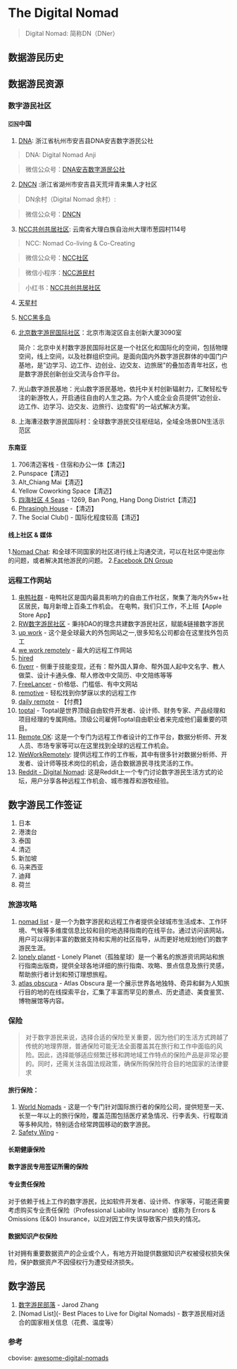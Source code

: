 # The Digital Nomad
> Digital Nomad: 简称DN（DNer）

## 数据游民历史
## 数据游民资源
### 数字游民社区
#### 🇨🇳中国
1. [DNA](https://mp.weixin.qq.com/s/k_RKrUhj-huDygMBB20u-g): 浙江省杭州市安吉县DNA安吉数字游民公社
> DNA: Digital Nomad Anji

> 微信公众号：[DNA安吉数字游民公社](https://mp.weixin.qq.com/s/k_RKrUhj-huDygMBB20u-g)
2. [DNCN](https://docs.qq.com/doc/DWXhrZ3d4bUtsakV0) :浙江省湖州市安吉县天荒坪青来集人才社区
> DN余村（Digital Nomad 余村）: 

> 微信公众号：[DNCN](https://docs.qq.com/doc/DWXhrZ3d4bUtsakV0)

3. [NCC共创共居社区](https://eleduck.com/posts/x0f5KB): 云南省大理白族自治州大理市葱园村114号 
> NCC: Nomad Co-living & Co-Creating

> 微信公众号：[NCC社区](https://mp.weixin.qq.com/s/KBty2Av38St0i-cU0qvAwQ)

> 微信小程序：[NCC游民村](#小程序://游民村/kzoBksAphQ6v9Pv)

> 小红书：[NCC共创共居社区](http://xhslink.com/MsnbDu)

4. [天星村]()
5. [NCC黑多岛]()
6. [北京数字游民国际社区]()：北京市海淀区自主创新大厦3090室

   简介：北京中关村数字游民国际社区是一个社区化和国际化的空间，包括物理空间，线上空间，以及社群组织空间。是面向国内外数字游民群体的中国门户基地，是"边学习、边工作、边创业、边交友、边旅居"的叠加态青年社区，也是数字游民创新创业交流与合作平台。
   
8. 光山数字游民基地：光山数字游民基地，依托中关村创新辐射力，汇聚轻松专注的新游牧人，开启通往自由的人生之路。为个人或企业会员提供"边创业、边工作、边学习、边交友、边旅行、边度假"的一站式解决方案。
9. 上海漕泾数字游民国际村：全球数字游民交往枢纽站，全域全场景DN生活示范区

#### 东南亚
1. 706清迈客栈 - 住宿和办公一体【清迈】
2. Punspace【清迈】
3. Alt_Chiang Mai【清迈】
4. Yellow Coworking Space【清迈】
5. [四海社区 4 Seas](https://www.4seas.io/) - 1269, Ban Pong, Hang Dong District【清迈】
6. [Phrasingh House](https:/www.youtube.com/watch?V=XuXftA59qVk) -【清迈】
7. The Social Club() - 国际化程度较高【清迈】

#### 线上社区 & 媒体
1.[Nomad Chat](https://nomads.com/chat): 和全球不同国家的社区进行线上沟通交流，可以在社区中提出你的问题，或者解决其他游民的问题。
2.[Facebook DN Group](https://www.facebook.com/groups/1033016563818566)

### 远程工作网站
1. [电鸭社群](https://eleduck.com) - 电鸭社区是国内最具影响力的自由工作社区，聚集了海内外5w+社区居民，每月新增上百条工作机会。 在电鸭，我们只工作，不上班【Apple Store App】
2. [RW数字游民社区](https://NOMADDAO.CLUB) - 秉持DAO的理念共建数字游民社区，赋能&链接数字游民
3. [up work](https://www.upwork.com/) - 这个是全球最大的外包网站之一,很多知名公司都会在这里找外包员工
4. [we work remotely](https://weworkremotely.com/) - 最大的远程工作网站
3. [hired](https://hired.com/) 
4. [fiverr](https://www.fiverr.com/) - 侧重于技能变现，还有：帮外国人算命、帮外国人起中文名字、教人做菜、设计卡通头像、帮人修改中文简历、中文陪练等等
5. [FreeLancer](http://freelancer.com) - 价格低、门槛低、有中文网站
6. [remotive](https://remotive.com/) - 轻松找到你梦寐以求的远程工作
7. [daily remote](https://dailyremote.com/) - 【付费】
8. [toptal](https://www.toptal.com/) - Toptal是世界顶级自由软件开发者、设计师、财务专家、产品经理和项目经理的专属网络。顶级公司雇佣Toptal自由职业者来完成他们最重要的项目。
9. [Remote OK](https://remoteok.com/): 这是一个专门为远程工作者设计的工作平台，数据分析师、开发人员、市场专家等可以在这里找到全球的远程工作机会。
10. [WeWorkRemotely](https://weworkremotely.com/): 提供远程工作的工作板，其中有很多针对数据分析师、开发者、设计师等技术岗位的机会，适合数据游民寻找灵活的工作。
11. [Reddit - Digital Nomad](https://www.reddit.com/r/digitalnomad/): 这是Reddit上一个专门讨论数字游民生活方式的论坛，用户分享各种远程工作机会、城市推荐和游牧经验。

## 数字游民工作签证
1. 日本
2. 港澳台
3. 泰国
4. 清迈
5. 新加坡
6. 马来西亚
7. 迪拜
8. 荷兰
   
### 旅游攻略

1. [nomad list](https://nomadlist.com/) - 是一个为数字游民和远程工作者提供全球城市生活成本、工作环境、气候等多维度信息比较和目的地选择指南的在线平台。通过访问该网站，用户可以得到丰富的数据支持和实用的社区指导，从而更好地规划他们的数字游民生涯。
2. [lonely planet](https://www.lonelyplanet.com/) - Lonely Planet（孤独星球）是一个著名的旅游资讯网站和旅行指南出版商，提供全球各地详细的旅行指南、攻略、景点信息及旅行灵感，帮助旅行者计划和预订理想旅程。
3. [atlas obscura](https://www.atlasobscura.com/) - Atlas Obscura 是一个展示世界各地独特、奇异和鲜为人知旅行目的地的在线探索平台，汇集了丰富而罕见的景点、历史遗迹、美食鉴赏、博物展馆等内容。

### 保险

> 对于数字游民来说，选择合适的保险至关重要，因为他们的生活方式跨越了传统的地理界限，普通保险可能无法全面覆盖其在旅行和工作中面临的风险。因此，选择能够适应频繁迁移和跨地域工作特点的保险产品是非常必要的。同时，还需关注各国法规政策，确保所购保险符合目的地国家的法律要求
#### 旅行保险：

1. [World Nomads]() - 这是一个专门针对国际旅行者的保险公司，提供短至一天、长至一年以上的旅行保险，覆盖范围包括医疗紧急情况、行李丢失、行程取消等多种风险，特别适合经常跨国移动的数字游民。
2. [Safety Wing]() - 
#### 长期健康保险
#### 数字游民专用签证所需的保险
#### 专业责任保险
对于依赖于线上工作的数字游民，比如软件开发者、设计师、作家等，可能还需要考虑购买专业责任保险（Professional Liability Insurance）或称为 Errors & Omissions (E&O) Insurance，以应对因工作失误导致客户损失的情况。
#### 数据知识产权保险
针对拥有重要数据资产的企业或个人，有地方开始提供数据知识产权被侵权损失保险，保护数据资产不因侵权行为遭受经济损失。

## 数字游民
1. [数字游民部落](https://jarodise.com/) - Jarod Zhang
2. [Nomad List](- Best Places to Live for Digital Nomads) - 数字游民相对适合的国家相关信息（花费、温度等）

### 参考
cbovise: [awesome-digital-nomads](https://github.com/cbovis/awesome-digital-nomads?tab=readme-ov-file#accommodation)
